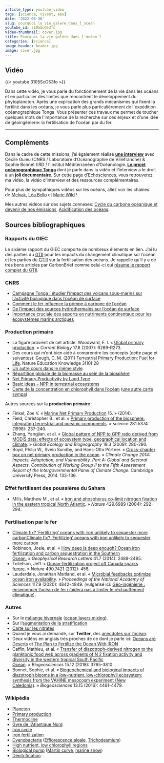 ```yaml
---
article_type: youtube_video
tags: [science, vivant, eau]
date: '2022-05-30'
slug: pourquoi_la_vie_galere_dans_l_ocean
youtube_id: 3105ScO53fo
video-thumbnail: cover.jpg
title: Pourquoi la vie galère dans l'océan ?
categories: [science]
image-header: header.jpg
image: cover.jpg
---
```


## Vidéo

{{< youtube 3105ScO53fo >}}

Dans cette vidéo, je vous parle du fonctionnement de la vie dans les
océans et en particulier des limites que rencontrent le développement du
phytoplancton. Après une explication des grands mécanismes qui fixent la
fertilité dans les océans, je vous parle plus particulièrement de
l'expédition océanographique Tonga. Vous présenter ces travaux me permet
de toucher quelques mots de l'importance de la recherche sur ces enjeux
et d'une idée de géoingénierie: la fertilisation de l'océan par du fer.


<hr>

## Compléments 

Dans le cadre de cette missions, j’ai également réalisé [__une
interview__](https://www.youtube.com/watch?v=9HGYQQAWuXY) avec Cécile Guieu
(CNRS / Laboratoire d’Océanographie de Villefranche) & Sophie Bonnet (IRD /
l’Institut Méditerranéen d’Océanologie. [__Le projet océanographique
Tonga__](http://tonga-project.org/web/) dont je parle dans la vidéo et
l’interview a le droit à un [__joli
documentaire__](https://www.youtube.com/watch?v=e5kAd0i6Dck). Sur [cette page
d’Echosciences](https://www.echosciences-paca.fr/communautes/videos/articles/video-echoscientifique-n-23),
vous retrouverez ma vidéo, la vidéo d’interview et des ressources
complémentaires.

Pour plus de sympathiques vidéos sur les océans, allez voir les chaînes
de [Melvak](https://www.youtube.com/watch?v=zRJMrsM5Lj8), [Léa
Bello](https://www.youtube.com/watch?v=ir_BcJW0o7Q) et [Marie
Wild](https://www.youtube.com/watch?v=3FLXjCKOQYg) !

Mes autres vidéos sur des sujets connexes: [Cycle du carbone océanique et
devenir de nos
émissions](https://www.youtube.com/watch?v=NcEI76hJVR0), [Acidification des
océans](https://www.youtube.com/watch?v=vtTlQ0HZZ2g).

## Sources bibliographiques

### Rapports du GIEC

Le sixième rapport du GIEC comporte de nombreux éléments en lien. J’ai lu des
parties
du [GTII](https://www.ipcc.ch/report/sixth-assessment-report-working-group-ii/) pour
les impacts du changement climatique sur l’océan et les parties
du [GTIII](https://www.ipcc.ch/report/sixth-assessment-report-working-group-3/) sur
la fertilisation des océans. Je rappelle qu’il y a de très bons articles par
CarbonBrief comme celui-ci qui [résume le rapport complet du
GTII](https://www.carbonbrief.org/in-depth-qa-the-ipccs-sixth-assessment-on-how-climate-change-impacts-the-world).

### CNRS

- [Campagne Tonga : étudier l’impact des volcans sous-marins sur l’activité biologique dans l’océan de surface](https://www.cnrs.fr/fr/campagne-tonga-etudier-limpact-des-volcans-sous-marins-sur-lactivite-biologique-dans-locean-de)
- [Comment le fer influence la pompe à carbone de l’océan](https://lejournal.cnrs.fr/nos-blogs/un-ocean-de-decouvertes/comment-le-fer-influence-la-pompe-a-carbone-de-locean) 
- [De l’impact des sources hydrothermales sur l’océan de surface](https://lejournal.cnrs.fr/nos-blogs/un-ocean-de-decouvertes/de-limpact-des-sources-hydrothermales-sur-locean-de-surface)
- [Importance cruciale des apports en nutriments continentaux pour les écosystèmes marins arctiques](https://www.insu.cnrs.fr/fr/cnrsinfo/importance-cruciale-des-apports-en-nutriments-continentaux-pour-les-ecosystemes-marins)

### Production primaire

- La figure provient de cet article: Woodward, F. I. « [Global primary
production](https://www.cell.com/current-biology/comments/S0960-9822(07)00893-7). » _Current
Biology_ 17.8 (2007): R269-R273.
- Des cours qui m’ont bien aidé à comprendre les concepts (cette page et
suivantes): Gough, C. M. (2011) [Terrestrial Primary Production: Fuel for
Life](https://www.nature.com/scitable/knowledge/library/terrestrial-primary-production-fuel-for-life-17567411/).
Nature Education Knowledge 3(10):28
- [Un autre cours dans le même
style](https://www.globalchange.umich.edu/globalchange1/current/lectures/kling/energyflow/energyflow.html).  
- [Répartition globale de la biomasse au sein de la
biosphère](https://www.fondationbiodiversite.fr/repartition-globale-de-la-biomasse-au-sein-de-la-biosphere/)  
- [Net Primary Productivity by Land Type](https://reducing-suffering.org/net-primary-productivity-land-type/)  
- [Basic ideas – NPP in terrestrial ecosystems](http://resources.hwb.wales.gov.uk/VTC/env-sci/w23_id_nppterr.htm)  
- [Carte de la concentration en chlorophyll dans l’océan](https://www.wikiwand.com/en/SeaWiFS) ([une autre carte sympa](https://nordpil.com/static/images/ocean_productivity_full.png))

Autres sources sur la __production primaire__ :

- Finkel, Zoe V. « [Marine Net Primary
Production](https://link.springer.com/referenceworkentry/10.1007/978-94-007-5784-4_42) 15. »
(2014).
- Field, Christopher B., et al. « [Primary production of the biosphere:
integrating terrestrial and oceanic
components](https://www.science.org/doi/10.1126/science.281.5374.237). » _science_ 281.5374
(1998): 237-240.  
- Zhang, Yangjian, et al. « [Global pattern of NPP to GPP ratio derived from
MODIS data: effects of ecosystem type, geographical location and
climate](https://onlinelibrary.wiley.com/doi/full/10.1111/j.1466-8238.2008.00442.x). » _Global
Ecology and Biogeography_ 18.3 (2009): 280-290.  
- Boyd, Philip W., Svein Sundby, and Hans-Otto Pörtner. « [Cross-chapter box on
net primary production in the
ocean](https://epic.awi.de/id/eprint/37516/1/CC_PrimaryProduction.pdf). » _Climate
Change 2014: Impacts, Adaptation, and Vulnerability. Part A: Global and
Sectoral Aspects. Contribution of Working Group II to the Fifth Assessment
Report of the Intergovernmental Panel of Climate Change_. Cambridge University
Press, 2014. 133-136.

### Effet fertilisant des poussières du Sahara

- Mills, Matthew M., et al. « [Iron and phosphorus co-limit nitrogen fixation
in the eastern tropical North
Atlantic](https://www.nature.com/articles/nature02550). » _Nature_ 429.6989
(2004): 292-294.

### Fertilisation par le fer

- [Climate fix? ‘Fertilizing’ oceans with iron unlikely to sequester more carbonClimate fix? ‘Fertilizing’ oceans with iron unlikely to sequester more carbon](https://news.mongabay.com/2020/03/climate-fix-fertilizing-oceans-with-iron-unlikely-to-sequester-more-carbon/)  
- Robinson, Josie, et al. « [How deep is deep enough? Ocean iron fertilization and carbon sequestration in the Southern Ocean.](https://agupubs.onlinelibrary.wiley.com/doi/full/10.1002/2013GL058799) » _Geophysical Research Letters_ 41.7 (2014): 2489-2495.  
- Tollefson, Jeff. « [Ocean-fertilization project off Canada sparks furore.](https://www.nature.com/articles/490458a) » _Nature_ 490.7421 (2012): 458.  
- Lauderdale, Jonathan Maitland, et al. « [Microbial feedbacks optimize ocean iron availability](https://www.pnas.org/doi/10.1073/pnas.1917277117). » _Proceedings of the National Academy of Sciences_ 117.9 (2020): 4842-4849. (vulgarisé ici: [Géo-ingénierie : ensemencer l’océan de fer n’aidera pas à limiter le réchauffement climatique](https://www.futura-sciences.com/planete/actualites/ocean-geo-ingenierie-ensemencer-ocean-fer-naidera-pas-limiter-rechauffement-climatique-56039/)).

### Autres

- Sur le [mélange
hivernale](https://www.canal-u.tv/chaines/ipsl/convection-hivernale-couche-de-melange/convection-hivernale-couche-de-melange-jean) ([ocean
layers
mixing](https://timescavengers.blog/climate-change/ocean-layers-mixing/)).  
- Sur l’[augmentation de la
stratification](https://news.ucar.edu/132759/climate-change-creating-significantly-more-stratified-ocean-new-study-finds)
- [Carte sur les
nitrates](https://fr.wikipedia.org/wiki/Production_primaire#/media/Fichier:WOA05_sea-surf_NO3_AYool.png)  
- Quand je vous ai demandé, sur __Twitter__, des [anecdotes sur
l’océan](https://twitter.com/Le_Reveilleur/status/1519358887626952704).  
- Deux vidéos en anglais très proches de ce dont je parle ici: [Oceans are
Deserts](https://www.youtube.com/watch?v=MT28gm9CNuI) et [The Plan to Fertilize
the Ocean With IRON](https://www.youtube.com/watch?v=8ZO9M1_CJD0)  
- Caffin, Mathieu, et al. « [Transfer of diazotroph-derived nitrogen to the
planktonic food web across gradients of N 2 fixation activity and diversity in
the western tropical South Pacific
Ocean](https://bg.copernicus.org/articles/15/3795/2018/). » _Biogeosciences_ 15.12
(2018): 3795-3810  
- Bonnet, Sophie, et al. « [Biogeochemical and biological impacts of diazotroph
blooms in a low-nutrient, low-chlorophyll ecosystem: synthesis from the VAHINE
mesocosm experiment (New
Caledonia)](https://bg.copernicus.org/articles/special_issue193.html). » _Biogeosciences_ 13.15
(2016): 4461-4479.

### Wikipédia

- [Plancton](https://fr.wikipedia.org/wiki/Plancton)  
- [Primary production](https://en.wikipedia.org/wiki/Primary_production)  
- [Thermocline](https://fr.wikipedia.org/wiki/Thermocline)  
- [Gyre de l’Atlantique Nord](https://fr.wikipedia.org/wiki/Gyre_de_l%27Atlantique_Nord)  
- [Iron cycle](https://en.wikipedia.org/wiki/Iron_cycle)  
- [Iron fertilization](https://en.wikipedia.org/wiki/Iron_fertilization)  
- [Cyanobacteria](https://fr.wikipedia.org/wiki/Cyanobacteria) ([Efflorescence algale](https://fr.wikipedia.org/wiki/Efflorescence_algale), [Trichodesmium](https://en.wikipedia.org/wiki/Trichodesmium))  
- [High nutrient, low chlorophyll regions](https://en.wikipedia.org/wiki/High-nutrient,_low-chlorophyll_regions)  
- [Biological pump](https://en.wikipedia.org/wiki/Biological_pump) ([Martin curve](https://en.wikipedia.org/wiki/Martin_curve), [marine snow](https://en.wikipedia.org/wiki/Marine_snow))  
- [Dénitrification](https://fr.wikipedia.org/wiki/D%C3%A9nitrification)
